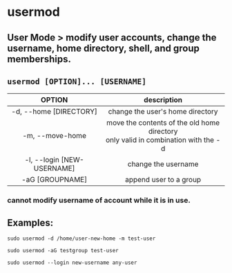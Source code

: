 # usermod

**User Mode** > modify user accounts, change the username, home directory, shell, and group memberships.
---

` usermod [OPTION]... [USERNAME] `
---

| **OPTION** | description |
|:---:|:---:|
| -d, --home [DIRECTORY] | change the user's home directory |
| -m, --move-home | move the contents of the old home directory <br> only valid in combination with the -d |
| -l, --login [NEW-USERNAME] | change the username |
| -aG [GROUPNAME] | append user to a group |

### cannot modify username of account while it is in use.

## Examples:
` sudo usermod -d /home/user-new-home -m test-user `

` sudo usermod -aG testgroup test-user `

` sudo usermod --login new-username any-user `
